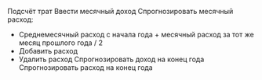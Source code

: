 Подсчёт трат
Ввести месячный доход
Спрогнозировать месячный расход:
- Среднемесячный расход с начала года + месячный расход за тот же месяц прошлого года / 2
- Добавить расход
- Удалить расход
  Спрогнозировать доход на конец года
  Спрогнозировать расход на конец года